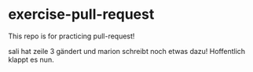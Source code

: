 # exercise-pull-request

This repo is for practicing pull-request!

sali hat zeile 3 gändert und marion schreibt noch etwas dazu!
Hoffentlich klappt es nun.

